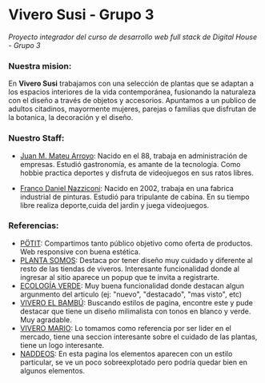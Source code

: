 # Vivero Susi - Grupo 3
*Proyecto integrador del curso de desarrollo web full stack de Digital House - Grupo 3*

### Nuestra mision:
En **Vivero Susi** trabajamos con una selección de plantas que se adaptan a los espacios interiores de la vida contemporánea, fusionando la naturaleza con el diseño a través de objetos y accesorios. Apuntamos a un publico de adultos citadinos, mayormente mujeres, parejas o familias que disfrutan de la botanica, la decoración y el diseño.

### Nuestro Staff:

- [Juan M. Mateu Arroyo](https://github.com/JuaMateu/): Nacido en el 88, trabaja en administración de empresas. Estudió gastronomía, es amante de la tecnología. Como hobbie practica deportes y disfruta de videojuegos en sus ratos libres.

- [Franco Daniel Nazziconi](https://github.com/Franconzz/): Nacido en 2002, trabaja en una fabrica industrial de pinturas. Estudió para tripulante de cabina. En su tiempo libre realiza deporte,cuida del jardin y juega videojuegos. 

<!---
falta agregar a Irving y Pato
--->

### Referencias:
- [PÖTIT](https://potit.com.ar/): Compartimos tanto público objetivo como oferta de productos. Web responsive con buena estética. 
- [PLANTA SOMOS](https://plantasomos.com/): Destaca por tener diseño muy cuidado y diferente al resto de las tiendas de viveros. Interesante funcionalidad donde al ingresar al sitio aparece un popup que te invita a registrarte.
- [ECOLOGÍA VERDE](https://www.ecologiaverde.com/): Muy buena funcionalidad donde destacan algun argunmento del articulo (ej: "nuevo", "destacado", "mas visto", etc)
- [VIVERO EL BAMBÚ](https://www.viveroelbambu.com.ar/): Buscando estilos de pagina, encontre este y pude destacar que tiene un diseño milimalista con tonos en blanco y verde. Muy agradable.
- [VIVERO MARIO](https://tienda.viveromario.com.ar/):  Lo tomamos como referencia por ser lider en el mercado, tiene una seccion interesante sobre el cuidado de las plantas, tiene un logo interesante.
- [NADDEOS](https://naddeos.com/): En esta pagina los elementos aparecen con un estilo particular, se ve un poco sobreexplotado pero podría quedar bien en algunos elementos.
